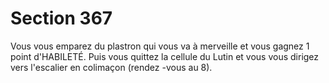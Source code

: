 # Section 367

Vous vous emparez du plastron qui vous va à merveille et vous
gagnez 1 point d'HABILETÉ. Puis vous quittez la cellule du Lutin
et vous vous dirigez vers l'escalier en colimaçon (rendez -vous au
8).